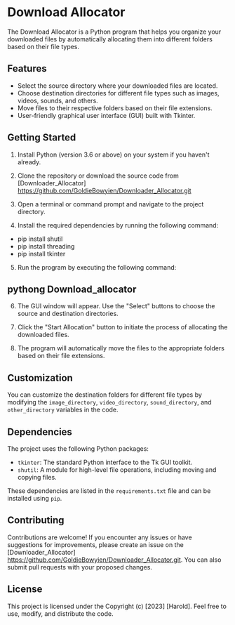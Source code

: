
# Download Allocator

The Download Allocator is a Python program that helps you organize your downloaded files by automatically allocating them into different folders based on their file types.

## Features

- Select the source directory where your downloaded files are located.
- Choose destination directories for different file types such as images, videos, sounds, and others.
- Move files to their respective folders based on their file extensions.
- User-friendly graphical user interface (GUI) built with Tkinter.

## Getting Started

1. Install Python (version 3.6 or above) on your system if you haven't already.

2. Clone the repository or download the source code from [Downloader_Allocator] https://github.com/GoldieBowyien/Downloader_Allocator.git

3. Open a terminal or command prompt and navigate to the project directory.

4. Install the required dependencies by running the following command:

- pip install shutil
- pip install threading
- pip install tkinter


5. Run the program by executing the following command:

## pythong Download_allocator


6. The GUI window will appear. Use the "Select" buttons to choose the source and destination directories.

7. Click the "Start Allocation" button to initiate the process of allocating the downloaded files.

8. The program will automatically move the files to the appropriate folders based on their file extensions.

## Customization

You can customize the destination folders for different file types by modifying the `image_directory`, `video_directory`, `sound_directory`, and `other_directory` variables in the code.

## Dependencies

The project uses the following Python packages:

- `tkinter`: The standard Python interface to the Tk GUI toolkit.
- `shutil`: A module for high-level file operations, including moving and copying files.

These dependencies are listed in the `requirements.txt` file and can be installed using `pip`.

## Contributing

Contributions are welcome! If you encounter any issues or have suggestions for improvements, please create an issue on the [Downloader_Allocator] https://github.com/GoldieBowyien/Downloader_Allocator.git. You can also submit pull requests with your proposed changes.

## License

This project is licensed under the Copyright (c) [2023] [Harold]. Feel free to use, modify, and distribute the code.





